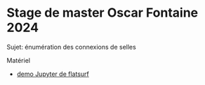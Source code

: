 Stage de master Oscar Fontaine 2024
===================================

Sujet: énumération des connexions de selles

Matériel
- [demo Jupyter de flatsurf](DemoSageFlatsurf.ipynb)
